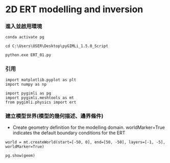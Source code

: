 # 2D ERT modelling and inversion



### 進入並啟用環境
```
conda activate pg  
```

```
cd C:\Users\USER\Desktop\pyGIMLi_1.5.0_Script
```

```
python.exe ERT_01.py
```



### 引用


```
import matplotlib.pyplot as plt
import numpy as np

import pygimli as pg
import pygimli.meshtools as mt
from pygimli.physics import ert
```


### 建立模型世界(模型的幾何描述、邊界條件)
+ Create geometry definition for the modelling domain. worldMarker=True indicates the default boundary conditions for the ERT
```
world = mt.createWorld(start=[-50, 0], end=[50, -50], layers=[-1, -5], worldMarker=True)
```
```
pg.show(geom)
```
